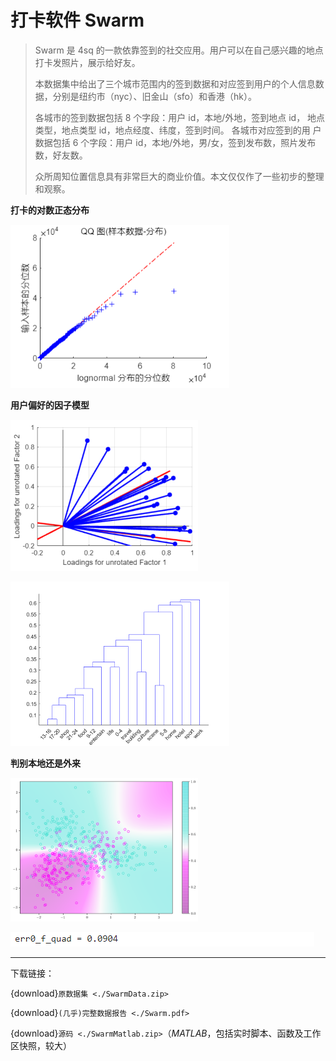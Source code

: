 # 打卡软件 Swarm

> Swarm 是 4sq 的一款依靠签到的社交应用。用户可以在自己感兴趣的地点打卡发照片，展示给好友。
>
> 本数据集中给出了三个城市范围内的签到数据和对应签到用户的个人信息数据，分别是纽约市（nyc）、旧金山（sfo）和香港（hk）。
>
> 各城市的签到数据包括 8 个字段：用户 id，本地/外地，签到地点 id， 地点类型，地点类型 id，地点经度、纬度，签到时间。
> 各城市对应签到的用 户数据包括 6 个字段：用户 id，本地/外地，男/女，签到发布数，照片发布 数，好友数。
>
> 众所周知位置信息具有非常巨大的商业价值。本文仅仅作了一些初步的整理和观察。

**打卡的对数正态分布**

![](./SwarmTex/qq.png)

**用户偏好的因子模型**

![](./SwarmTex/fac2_oblique.png)

![](./SwarmTex/group.png)

**判别本地还是外来**

![](./SwarmTex/disc.png)

![](./SwarmTex/err_f.png)

---

下载链接：

{download}`原数据集 <./SwarmData.zip>`

{download}`(几乎)完整数据报告 <./Swarm.pdf>`

{download}`源码 <./SwarmMatlab.zip>`（*MATLAB*，包括实时脚本、函数及工作区快照，较大）